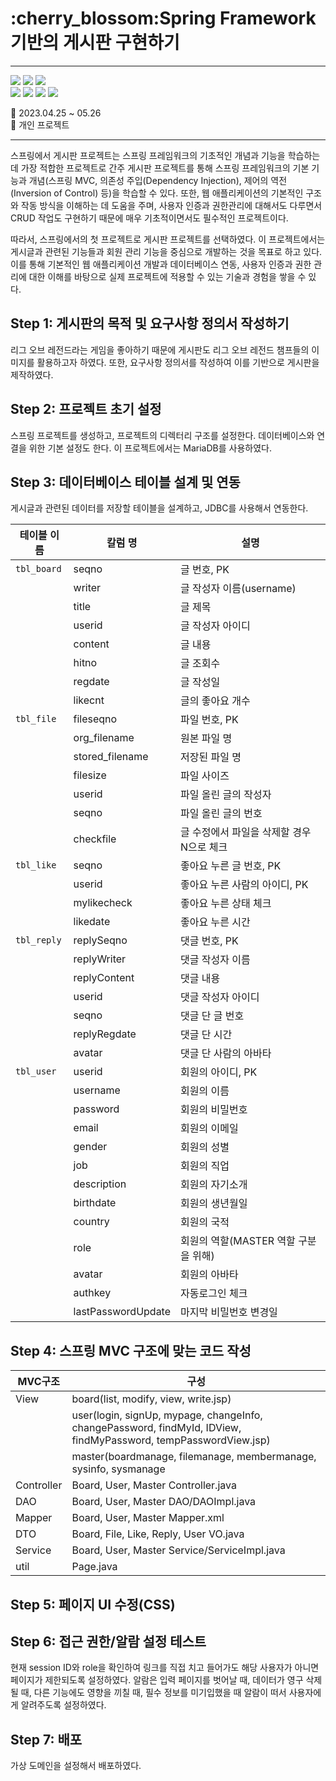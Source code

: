 <h1>:cherry_blossom:Spring Framework 기반의 게시판 구현하기</h1>

<hr>
<span>
  <img src="https://img.shields.io/badge/Spring-6DB33F?style=for-the-badge&logo=Spring&logoColor=white"/>
  <img src="https://img.shields.io/badge/apachetomcat-F8DC75?style=for-the-badge&logo=apachetomcat&logoColor=white"/>
  <img src="https://img.shields.io/badge/mariadb-003545?style=for-the-badge&logo=mariadb&logoColor=white"/>
</span>
<br>
<span>
  <img src="https://img.shields.io/badge/Java 11.0.14-007396?style=for-the-badge&logo=OpenJDK&logoColor=white"/>
  <img src="https://img.shields.io/badge/JavaScript-F7DF1E?style=for-the-badge&logo=JavaScript&logoColor=black"/>
  <img src="https://img.shields.io/badge/HTML5-E34F26?style=for-the-badge&logo=HTML5&logoColor=black"/>
  <img src="https://img.shields.io/badge/CSS3-1572B6?style=for-the-badge&logo=CSS3&logoColor=black"/>
</span>

:calendar: 2023.04.25 ~ 05.26<br>
:raising_hand: 개인 프로젝트<br>


<hr>

스프링에서 게시판 프로젝트는 스프링 프레임워크의 기초적인 개념과 기능을 학습하는 데 가장 적합한 프로젝트로 간주
게시판 프로젝트를 통해 스프링 프레임워크의 기본 기능과 개념(스프링 MVC, 의존성 주입(Dependency Injection), 제어의 역전(Inversion of Control) 등)을 학습할 수 있다.
또한, 웹 애플리케이션의 기본적인 구조와 작동 방식을 이해하는 데 도움을 주며, 사용자 인증과 권한관리에 대해서도 다루면서 CRUD 작업도 구현하기 때문에 매우 기초적이면서도 필수적인 프로젝트이다.

따라서, 스프링에서의 첫 프로젝트로 게시판 프로젝트를 선택하였다. 
이 프로젝트에서는 게시글과 관련된 기능들과 회원 관리 기능을 중심으로 개발하는 것을 목표로 하고 있다. 
이를 통해 기본적인 웹 애플리케이션 개발과 데이터베이스 연동, 사용자 인증과 권한 관리에 대한 이해를 바탕으로 실제 프로젝트에 적용할 수 있는 기술과 경험을 쌓을 수 있다.



<h2>Step 1: 게시판의 목적 및 요구사항 정의서 작성하기</h2>
리그 오브 레전드라는 게임을 좋아하기 때문에 게시판도 리그 오브 레전드 챔프들의 이미지를 활용하고자 하였다. 또한, 요구사항 정의서를 작성하여 이를 기반으로 게시판을 제작하였다.


<h2>Step 2: 프로젝트 초기 설정</h2>
스프링 프로젝트를 생성하고, 프로젝트의 디렉터리 구조를 설정한다. 데이터베이스와 연결을 위한 기본 설정도 한다. 이 프로젝트에서는 MariaDB를 사용하였다.


<h2>Step 3: 데이터베이스 테이블 설계 및 연동</h2>
게시글과 관련된 데이터를 저장할 테이블을 설계하고, JDBC를 사용해서 연동한다.

|테이블 이름|칼럼 명|설명|
|---|---|---|
|`tbl_board`|seqno|글 번호, PK|
||writer|글 작성자 이름(username)|
||title|글 제목|
||userid|글 작성자 아이디|
||content|글 내용|
||hitno|글 조회수|
||regdate|글 작성일|
||likecnt|글의 좋아요 개수|
|`tbl_file`|fileseqno|파일 번호, PK|
||org_filename|원본 파일 명|
||stored_filename|저장된 파일 명|
||filesize|파일 사이즈|
||userid|파일 올린 글의 작성자|
||seqno|파일 올린 글의 번호|
||checkfile|글 수정에서 파일을 삭제할 경우 N으로 체크|
|`tbl_like`|seqno|좋아요 누른 글 번호, PK|
||userid|좋아요 누른 사람의 아이디, PK|
||mylikecheck|좋아요 누른 상태 체크|
||likedate|좋아요 누른 시간|
|`tbl_reply`|replySeqno|댓글 번호, PK|
||replyWriter|댓글 작성자 이름|
||replyContent|댓글 내용|
||userid|댓글 작성자 아이디|
||seqno|댓글 단 글 번호|
||replyRegdate|댓글 단 시간|
||avatar|댓글 단 사람의 아바타|
|`tbl_user`|userid|회원의 아이디, PK
||username|회원의 이름
||password|회원의 비밀번호
||email|회원의 이메일
||gender|회원의 성별
||job|회원의 직업
||description|회원의 자기소개
||birthdate|회원의 생년월일
||country|회원의 국적
||role|회원의 역할(MASTER 역할 구분을 위해)
||avatar|회원의 아바타|
||authkey|자동로그인 체크|
||lastPasswordUpdate|마지막 비밀번호 변경일


<h2>Step 4: 스프링 MVC 구조에 맞는 코드 작성</h2>

|MVC구조|구성|
|---|---|
|View|board(list, modify, view, write.jsp)|
||user(login, signUp, mypage, changeInfo, changePassword, findMyId, IDView, findMyPassword, tempPasswordView.jsp)|
||master(boardmanage, filemanage, membermanage, sysinfo, sysmanage|
|Controller|Board, User, Master Controller.java|
|DAO|Board, User, Master DAO/DAOImpl.java|
|Mapper|Board, User, Master Mapper.xml|
|DTO|Board, File, Like, Reply, User VO.java|
|Service|Board, User, Master Service/ServiceImpl.java|
|util|Page.java|


<h2>Step 5: 페이지 UI 수정(CSS)</h2>


<h2>Step 6: 접근 권한/알람 설정 테스트</h2>
현재 session ID와 role을 확인하여 링크를 직접 치고 들어가도 해당 사용자가 아니면 페이지가 제한되도록 설정하였다. 
알람은 입력 페이지를 벗어날 때, 데이터가 영구 삭제될 때, 다른 기능에도 영향을 끼칠 때, 필수 정보를 미기입했을 때 알람이 떠서 사용자에게 알려주도록 설정하였다.


<h2>Step 7: 배포</h2>
가상 도메인을 설정해서 배포하였다.
